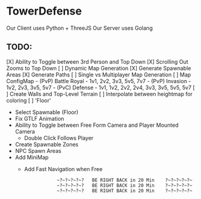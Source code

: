 # TowerDefense
Our Client uses Python + ThreeJS
Our Server uses Golang

## TODO:
 [X] Ability to Toggle between 3rd Person and Top Down 
    [X] Scrolling Out Zooms to Top Down
 [ ] Dynamic Map Generation
    [X] Generate Spawnable Areas
    [X] Generate Paths
    [ ] Single vs Multiplayer Map Generation
        [ ] Map ConfigMap
            - (PvP) Battle Royal - 1v1, 2v2, 3v3, 5v5, 7v7
            - (PvP) Invasion - 1v2, 2v3, 3v5, 5v7
            - (PvC) Defense - 1v1, 1v2, 2v2, 2v4, 3v3, 3v5, 5v5, 5v7 
    [ ] Create Walls and Top-Level Terrain
    [ ] Interpolate between heightmap for coloring
    [ ] 'Floor'
 - Select Spawnable (Floor)
 - Fix GTLF Animation
 - Ability to Toggle between Free Form Camera and Player Mounted Camera 
    - Double Click Follows Player
 - Create Spawnable Zones
 - NPC Spawn Areas
 - Add MiniMap
   - Add Fast Navigation when Free


                     ~?~?~?~?~?   BE RIGHT BACK in 20 Min    ?~?~?~?~?~
                     ~?~?~?~?~?   BE RIGHT BACK in 20 Min    ?~?~?~?~?~
                     ~?~?~?~?~?   BE RIGHT BACK in 20 Min    ?~?~?~?~?~
